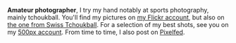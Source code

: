 **Amateur photographer**, I try my hand notably at sports photography, mainly tchoukball.
You'll find my pictures on [my Flickr account](https://flickr.com/davidsandoz), but also on [the one from Swiss Tchoukball](https://flickr.com/swisstchoukball).
For a selection of my best shots, see you on my [500px account](https://500px.com/davidsandoz).
From time to time, I also post on [Pixelfed](https://pixelfed.ch/sandoz).
